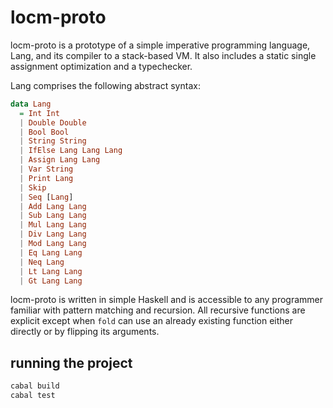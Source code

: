 locm-proto
===

locm-proto is a prototype of a simple imperative programming language, Lang, and its compiler to a stack-based VM.
It also includes a static single assignment optimization and a typechecker.

Lang comprises the  following abstract syntax:

```haskell
data Lang
  = Int Int
  | Double Double
  | Bool Bool
  | String String
  | IfElse Lang Lang Lang
  | Assign Lang Lang
  | Var String
  | Print Lang
  | Skip
  | Seq [Lang]
  | Add Lang Lang
  | Sub Lang Lang
  | Mul Lang Lang
  | Div Lang Lang
  | Mod Lang Lang
  | Eq Lang Lang
  | Neq Lang
  | Lt Lang Lang
  | Gt Lang Lang
```

locm-proto is written in simple Haskell and is accessible to any programmer familiar with pattern matching and recursion.
All recursive functions are explicit except when `fold` can use an already existing function either directly or by flipping its arguments.

running the project
---

```haskell
cabal build
cabal test
```